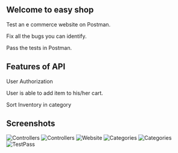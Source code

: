 ## Welcome to easy shop

Test an e commerce website on Postman. 

Fix all the bugs you can identify. 

Pass the tests in Postman. 

## Features of API

User Authorization

User is able to add item to his/her cart. 

Sort Inventory in category

## Screenshots 

![Controllers](src/Cap3Images/Controllers.jpg)
![Controllers](src/Cap3Images/Controllercode.jpg)
![Website](src/Cap3Images/easyshop.jpg)
![Categories](src/Cap3Images/categories1.jpg)
![Categories](src/Cap3Images/categories2.jpg)
![TestPass](src/Cap3Images/Testpass.jpg)
